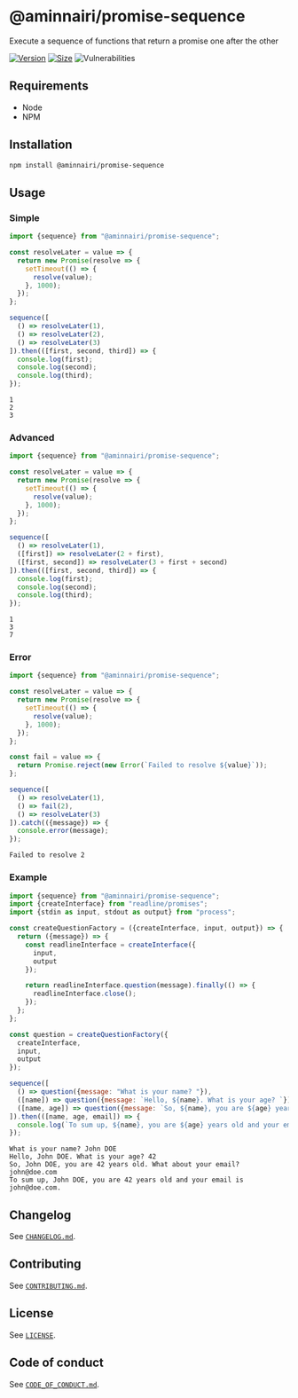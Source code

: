 # @aminnairi/promise-sequence

Execute a sequence of functions that return a promise one after the other

[![Version](https://badgen.net/badge/npm/0.1.0/green)](https://www.npmjs.com/package/@aminnairi/promise-sequence/v/0.1.0) [![Size](https://badgen.net/bundlephobia/minzip/@aminnairi/promise-sequence@0.1.0)](https://bundlephobia.com/package/@aminnairi/promise-sequence@0.1.0) ![Vulnerabilities](https://badgen.net/snyk/aminnairi/promise-sequence)

## Requirements

- Node
- NPM

## Installation

```bash
npm install @aminnairi/promise-sequence
```

## Usage

### Simple

```javascript
import {sequence} from "@aminnairi/promise-sequence";

const resolveLater = value => {
  return new Promise(resolve => {
    setTimeout(() => {
      resolve(value);
    }, 1000);
  });
};

sequence([
  () => resolveLater(1),
  () => resolveLater(2),
  () => resolveLater(3)
]).then(([first, second, third]) => {
  console.log(first);
  console.log(second);
  console.log(third);
});
```

```
1
2
3
```

### Advanced


```javascript
import {sequence} from "@aminnairi/promise-sequence";

const resolveLater = value => {
  return new Promise(resolve => {
    setTimeout(() => {
      resolve(value);
    }, 1000);
  });
};

sequence([
  () => resolveLater(1),
  ([first]) => resolveLater(2 + first),
  ([first, second]) => resolveLater(3 + first + second)
]).then(([first, second, third]) => {
  console.log(first);
  console.log(second);
  console.log(third);
});
```

```
1
3
7
```

### Error

```javascript
import {sequence} from "@aminnairi/promise-sequence";

const resolveLater = value => {
  return new Promise(resolve => {
    setTimeout(() => {
      resolve(value);
    }, 1000);
  });
};

const fail = value => {
  return Promise.reject(new Error(`Failed to resolve ${value}`));
};

sequence([
  () => resolveLater(1),
  () => fail(2),
  () => resolveLater(3)
]).catch(({message}) => {
  console.error(message);
});
```

```
Failed to resolve 2
```

### Example

```javascript
import {sequence} from "@aminnairi/promise-sequence";
import {createInterface} from "readline/promises";
import {stdin as input, stdout as output} from "process";

const createQuestionFactory = ({createInterface, input, output}) => {
  return ({message}) => {
    const readlineInterface = createInterface({
      input,
      output
    });

    return readlineInterface.question(message).finally(() => {
      readlineInterface.close();
    });
  };
};

const question = createQuestionFactory({
  createInterface,
  input,
  output
});

sequence([
  () => question({message: "What is your name? "}),
  ([name]) => question({message: `Hello, ${name}. What is your age? `}),
  ([name, age]) => question({message: `So, ${name}, you are ${age} years old. What about your email? `})
]).then(([name, age, email]) => {
  console.log(`To sum up, ${name}, you are ${age} years old and your email is ${email}.`);
});
```

```
What is your name? John DOE
Hello, John DOE. What is your age? 42
So, John DOE, you are 42 years old. What about your email? john@doe.com
To sum up, John DOE, you are 42 years old and your email is john@doe.com.
```

## Changelog

See [`CHANGELOG.md`](https://github.com/aminnairi/promise-sequence/blob/production/CHANGELOG.md).

## Contributing

See [`CONTRIBUTING.md`](https://github.com/aminnairi/promise-sequence/blob/production/CONTRIBUTING.md).

## License

See [`LICENSE`](https://github.com/aminnairi/promise-sequence/blob/production/LICENSE).

## Code of conduct

See [`CODE_OF_CONDUCT.md`](https://github.com/aminnairi/promise-sequence/blob/production/CODE_OF_CONDUCT.md).
